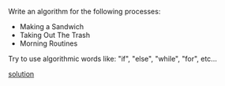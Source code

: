 Write an algorithm for the following processes:
- Making a Sandwich
- Taking Out The Trash
- Morning Routines

Try to use algorithmic words like: "if", "else", "while", "for", etc...

[solution](algorithms.md)